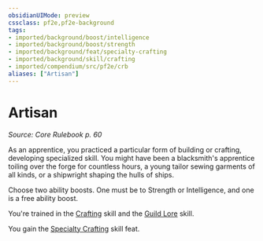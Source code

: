 ```yaml
---
obsidianUIMode: preview
cssclass: pf2e,pf2e-background
tags:
- imported/background/boost/intelligence
- imported/background/boost/strength
- imported/background/feat/specialty-crafting
- imported/background/skill/crafting
- imported/compendium/src/pf2e/crb
aliases: ["Artisan"]
---
```

# Artisan
*Source: Core Rulebook p. 60*  

As an apprentice, you practiced a particular form of building or crafting, developing specialized skill. You might have been a blacksmith's apprentice toiling over the forge for countless hours, a young tailor sewing garments of all kinds, or a shipwright shaping the hulls of ships.

Choose two ability boosts. One must be to Strength or Intelligence, and one is a free ability boost.

You're trained in the [Crafting](../../skills.md#Crafting) skill and the [Guild Lore](../../skills.md#Lore) skill.

You gain the [Specialty Crafting](../../feats/specialty-crafting.md) skill feat.